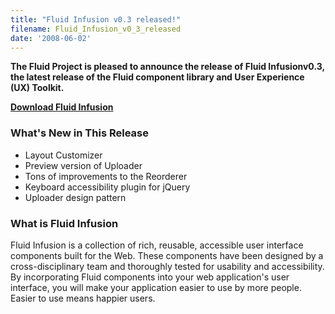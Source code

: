 ```yaml
---
title: "Fluid Infusion v0.3 released!"
filename: Fluid_Infusion_v0_3_released
date: '2008-06-02'
---
```

**The Fluid Project is pleased to announce the release of Fluid Infusionv0.3,**
**the latest release of the Fluid  component library and User Experience (UX) Toolkit.**

**[Download Fluid Infusion](https://github.com/fluid-project/infusion)**

### What&#39;s New in This Release

- Layout Customizer
- Preview version of Uploader
- Tons of improvements to the Reorderer
- Keyboard accessibility plugin for jQuery
- Uploader design pattern

### What is Fluid Infusion

Fluid Infusion is a collection of rich, reusable, accessible user interface components
built for the Web. These components have been designed by a cross-disciplinary team and
thoroughly tested for usability and accessibility. By incorporating Fluid components into
your web application&#39;s user interface, you will make your application easier to use
by more people. Easier to use means happier users.
